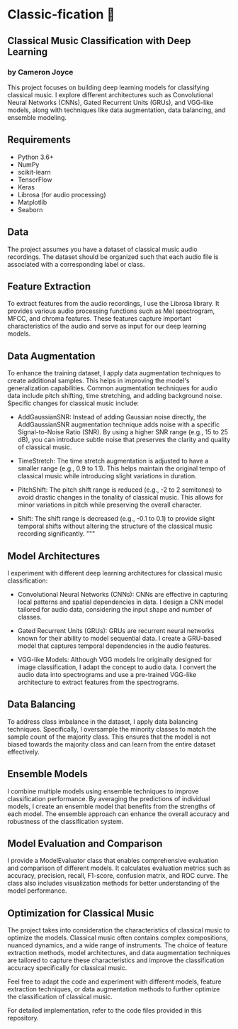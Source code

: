 # Classic-fication :musical_score:
## Classical Music Classification with Deep Learning
### by Cameron Joyce

This project focuses on building deep learning models for classifying classical music. I explore different architectures such as Convolutional Neural Networks (CNNs), Gated Recurrent Units (GRUs), and VGG-like models, along with techniques like data augmentation, data balancing, and ensemble modeling.

## Requirements

- Python 3.6+
- NumPy
- scikit-learn
- TensorFlow
- Keras
- Librosa (for audio processing)
- Matplotlib
- Seaborn

## Data

The project assumes you have a dataset of classical music audio recordings. The dataset should be organized such that each audio file is associated with a corresponding label or class.

## Feature Extraction

To extract features from the audio recordings, I use the Librosa library. It provides various audio processing functions such as Mel spectrogram, MFCC, and chroma features. These features capture important characteristics of the audio and serve as input for our deep learning models.

## Data Augmentation

To enhance the training dataset, I apply data augmentation techniques to create additional samples. This helps in improving the model's generalization capabilities. Common augmentation techniques for audio data include pitch shifting, time stretching, and adding background noise. Specific changes for classical music include:

- AddGaussianSNR: Instead of adding Gaussian noise directly, the AddGaussianSNR augmentation technique adds noise with a specific Signal-to-Noise Ratio (SNR). By using a higher SNR range (e.g., 15 to 25 dB), you can introduce subtle noise that preserves the clarity and quality of classical music.

- TimeStretch: The time stretch augmentation is adjusted to have a smaller range (e.g., 0.9 to 1.1). This helps maintain the original tempo of classical music while introducing slight variations in duration.

- PitchShift: The pitch shift range is reduced (e.g., -2 to 2 semitones) to avoid drastic changes in the tonality of classical music. This allows for minor variations in pitch while preserving the overall character.

- Shift: The shift range is decreased (e.g., -0.1 to 0.1) to provide slight temporal shifts without altering the structure of the classical music recording significantly.
"""

## Model Architectures

I experiment with different deep learning architectures for classical music classification:

- Convolutional Neural Networks (CNNs): CNNs are effective in capturing local patterns and spatial dependencies in data. I design a CNN model tailored for audio data, considering the input shape and number of classes.

- Gated Recurrent Units (GRUs): GRUs are recurrent neural networks known for their ability to model sequential data. I create a GRU-based model that captures temporal dependencies in the audio features.

- VGG-like Models: Although VGG models Ire originally designed for image classification, I adapt the concept to audio data. I convert the audio data into spectrograms and use a pre-trained VGG-like architecture to extract features from the spectrograms.

## Data Balancing

To address class imbalance in the dataset, I apply data balancing techniques. Specifically, I oversample the minority classes to match the sample count of the majority class. This ensures that the model is not biased towards the majority class and can learn from the entire dataset effectively.

## Ensemble Models

I combine multiple models using ensemble techniques to improve classification performance. By averaging the predictions of individual models, I create an ensemble model that benefits from the strengths of each model. The ensemble approach can enhance the overall accuracy and robustness of the classification system.

## Model Evaluation and Comparison

I provide a ModelEvaluator class that enables comprehensive evaluation and comparison of different models. It calculates evaluation metrics such as accuracy, precision, recall, F1-score, confusion matrix, and ROC curve. The class also includes visualization methods for better understanding of the model performance.

## Optimization for Classical Music

The project takes into consideration the characteristics of classical music to optimize the models. Classical music often contains complex compositions, nuanced dynamics, and a wide range of instruments. The choice of feature extraction methods, model architectures, and data augmentation techniques are tailored to capture these characteristics and improve the classification accuracy specifically for classical music.

Feel free to adapt the code and experiment with different models, feature extraction techniques, or data augmentation methods to further optimize the classification of classical music.

For detailed implementation, refer to the code files provided in this repository.